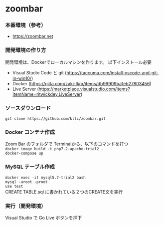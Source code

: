 # zoombar

### 本番環境（参考）
- https://zoombar.net

### 開発環境の作り方
開発環境は、Dockerでローカルマシンを作ります。
以下インストール必要
- Visual Studio Code と git (https://taccuma.com/install-vscode-and-git-in-win10/)<br>
- Docker  (https://qiita.com/zaki-lknr/items/db99909ba1eb27803456)<br>
- Live Server (https://marketplace.visualstudio.com/items?itemName=ritwickdey.LiveServer)

### ソースダウンロード
`git clone https://github.com/kllc/zoombar.git`

### Docker コンテナ作成
Zoom Bar のフォルダで Terminalから、以下のコマンドを打つ<br>
`docker image build -t php7.2-apache-trial2 .` <br>
`docker-compose up`

### MySQL テーブル作成
`docker exec -it mysql5.7-trial2 bash`<br>
`mysql -uroot -proot`<br>
`use test`<br>
CREATE TABLE.sql に書かれている２つのCREATE文を実行

### 実行（開発環境）
Visual Studio で Go Live ボタンを押下

